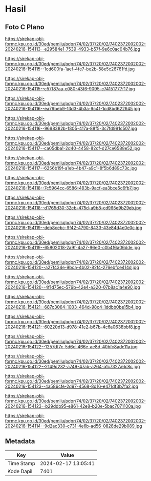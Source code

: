 # Hasil

## Foto C Plano

https://sirekap-obj-formc.kpu.go.id/30ed/pemilu/pdpr/74/02/37/20/02/7402372002002-20240216-154113--e29584e1-7539-4933-b57f-9e6c0ac04b76.jpg

https://sirekap-obj-formc.kpu.go.id/30ed/pemilu/pdpr/74/02/37/20/02/7402372002002-20240216-154115--1cd600fa-1aef-4fe7-be2b-58e5c26761fd.jpg

https://sirekap-obj-formc.kpu.go.id/30ed/pemilu/pdpr/74/02/37/20/02/7402372002002-20240216-154115--c57f87aa-c080-43f6-9095-c74151777f17.jpg

https://sirekap-obj-formc.kpu.go.id/30ed/pemilu/pdpr/74/02/37/20/02/7402372002002-20240216-154116--ea79beb9-13d3-4b3a-9c41-1cd8bd622945.jpg

https://sirekap-obj-formc.kpu.go.id/30ed/pemilu/pdpr/74/02/37/20/02/7402372002002-20240216-154116--9698382b-1805-417a-88f5-3c7fd991c507.jpg

https://sirekap-obj-formc.kpu.go.id/30ed/pemilu/pdpr/74/02/37/20/02/7402372002002-20240216-154117--ca05dba1-2d40-4458-82cf-d27ce6588e52.jpg

https://sirekap-obj-formc.kpu.go.id/30ed/pemilu/pdpr/74/02/37/20/02/7402372002002-20240216-154117--6256b19f-a1eb-4b47-a9c1-8f5b6d89c73c.jpg

https://sirekap-obj-formc.kpu.go.id/30ed/pemilu/pdpr/74/02/37/20/02/7402372002002-20240216-154118--7c5964cc-6586-493b-9acf-ea3bce5c6fb7.jpg

https://sirekap-obj-formc.kpu.go.id/30ed/pemilu/pdpr/74/02/37/20/02/7402372002002-20240216-154118--d1765d30-32cb-475d-a9b8-cd965e9b29eb.jpg

https://sirekap-obj-formc.kpu.go.id/30ed/pemilu/pdpr/74/02/37/20/02/7402372002002-20240216-154119--deb8cebc-9f42-4790-8433-43e84d4e0e0c.jpg

https://sirekap-obj-formc.kpu.go.id/30ed/pemilu/pdpr/74/02/37/20/02/7402372002002-20240216-154119--65802018-2a9f-4a27-96e0-c0b4f6a06dde.jpg

https://sirekap-obj-formc.kpu.go.id/30ed/pemilu/pdpr/74/02/37/20/02/7402372002002-20240216-154120--a27f434e-9bca-4b02-82f4-276ebfce414d.jpg

https://sirekap-obj-formc.kpu.go.id/30ed/pemilu/pdpr/74/02/37/20/02/7402372002002-20240216-154120--4f1d75ec-579b-42e4-a320-07b8ac1a4e90.jpg

https://sirekap-obj-formc.kpu.go.id/30ed/pemilu/pdpr/74/02/37/20/02/7402372002002-20240216-154121--687c3064-1003-464d-98c4-1ddbb0be15b4.jpg

https://sirekap-obj-formc.kpu.go.id/30ed/pemilu/pdpr/74/02/37/20/02/7402372002002-20240216-154121--60220d13-d978-41e2-b67b-4c6a0638bbf8.jpg

https://sirekap-obj-formc.kpu.go.id/30ed/pemilu/pdpr/74/02/37/20/02/7402372002002-20240216-154122--1257df7c-5d6d-466e-ae8d-40bfc8ade11a.jpg

https://sirekap-obj-formc.kpu.go.id/30ed/pemilu/pdpr/74/02/37/20/02/7402372002002-20240216-154122--2149d232-a749-47ab-a264-a1c7327a6c8c.jpg

https://sirekap-obj-formc.kpu.go.id/30ed/pemilu/pdpr/74/02/37/20/02/7402372002002-20240216-154123--4a586cfe-2d97-4568-8d16-e471df3b7fa2.jpg

https://sirekap-obj-formc.kpu.go.id/30ed/pemilu/pdpr/74/02/37/20/02/7402372002002-20240216-154123--b29ddb95-e861-42e8-b20e-5bac7071100a.jpg

https://sirekap-obj-formc.kpu.go.id/30ed/pemilu/pdpr/74/02/37/20/02/7402372002002-20240216-154114--9d2ac330-c731-4e6b-ad56-0828de29b089.jpg


## Metadata

| Key        | Value               |
| ---------- | ------------------- |
| Time Stamp | 2024-02-17 13:05:41 |
| Kode Dapil | 7401                |



